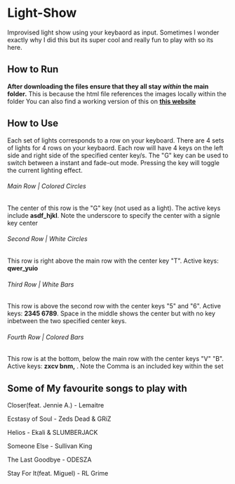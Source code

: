 # Light-Show
Improvised light show using your keybaord as input. Sometimes I wonder exactly why I did this but its super cool and really fun to play with so its here.

## How to Run
**After downloading the files ensure that they all stay _within_ the main folder.** 
This is because the html file references the images locally within the folder
You can also find a working version of this on [**this website**](https://thats-lit.netlify.app/)

## How to Use
Each set of lights corresponds to a row on your keyboard. There are 4 sets of lights for 4 rows on your keybaord. Each row will have 4 keys on the left side and right side of the specified center key/s.
The "G" key can be used to switch between a instant and fade-out mode. Pressing the key will toggle the current lighting effect.

###### Main Row | Colored Circles
The center of this row is the "G" key (not used as a light). The active keys include **asdf_hjkl**. Note the underscore to specify the center with a signle key center

###### Second Row | White Circles
This row is right above the main row with the center key "T". Active keys: **qwer_yuio**

###### Third Row | White Bars
This row is above the second row with the center keys "5" and "6". Active keys: **2345 6789**. Space in the middle shows the center but with no key inbetween the two specified center keys.

###### Fourth Row | Colored Bars
This row is at the bottom, below the main row with the center keys "V" "B". Active keys: **zxcv bnm,** . Note the Comma is an included key within the set

## Some of My favourite songs to play with
Closer(feat. Jennie A.) - Lemaitre

Ecstasy of Soul - Zeds Dead & GRiZ

Helios - Ekali & SLUMBERJACK

Someone Else - Sullivan King

The Last Goodbye - ODESZA

Stay For It(feat. Miguel) - RL Grime
